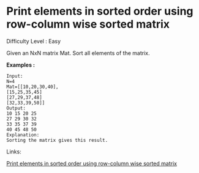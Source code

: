 # Print elements in sorted order using row-column wise sorted matrix

Difficulty Level : Easy

Given an NxN matrix Mat. Sort all elements of the matrix.

**Examples :**

```
Input:
N=4
Mat=[[10,20,30,40],
[15,25,35,45] 
[27,29,37,48] 
[32,33,39,50]]
Output:
10 15 20 25 
27 29 30 32
33 35 37 39
40 45 48 50
Explanation:
Sorting the matrix gives this result.
```

Links:

[Print elements in sorted order using row-column wise sorted matrix](https://www.geeksforgeeks.org/problems/sorted-matrix2333/1)